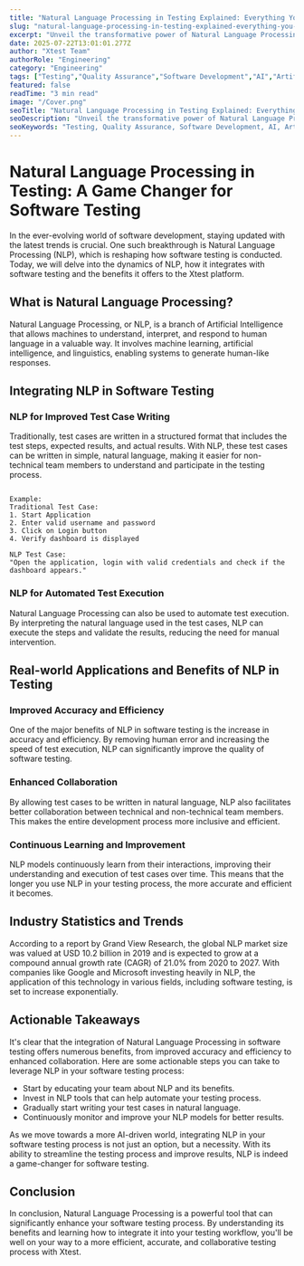 ```yaml
---
title: "Natural Language Processing in Testing Explained: Everything You Need to Know"
slug: "natural-language-processing-in-testing-explained-everything-you-need-to-know"
excerpt: "Unveil the transformative power of Natural Language Processing (NLP) in revolutionizing the testing landscape. Dive into our detailed blog post to understand how NLP can significantly elevate your testing processes, improve accuracy, and unlock unparalleled efficiencies in software development cycles."
date: 2025-07-22T13:01:01.277Z
author: "Xtest Team"
authorRole: "Engineering"
category: "Engineering"
tags: ["Testing","Quality Assurance","Software Development","AI","Artificial Intelligence"]
featured: false
readTime: "3 min read"
image: "/Cover.png"
seoTitle: "Natural Language Processing in Testing Explained: Everything You Need to Know"
seoDescription: "Unveil the transformative power of Natural Language Processing (NLP) in revolutionizing the testing landscape. Dive into our detailed blog post to understand how NLP can significantly elevate your testing processes, improve accuracy, and unlock unparalleled efficiencies in software development cycles."
seoKeywords: "Testing, Quality Assurance, Software Development, AI, Artificial Intelligence"
---
```


# Natural Language Processing in Testing: A Game Changer for Software Testing

In the ever-evolving world of software development, staying updated with the latest trends is crucial. One such breakthrough is Natural Language Processing (NLP), which is reshaping how software testing is conducted. Today, we will delve into the dynamics of NLP, how it integrates with software testing and the benefits it offers to the Xtest platform.

## What is Natural Language Processing?

Natural Language Processing, or NLP, is a branch of Artificial Intelligence that allows machines to understand, interpret, and respond to human language in a valuable way. It involves machine learning, artificial intelligence, and linguistics, enabling systems to generate human-like responses.

## Integrating NLP in Software Testing

### NLP for Improved Test Case Writing

Traditionally, test cases are written in a structured format that includes the test steps, expected results, and actual results. With NLP, these test cases can be written in simple, natural language, making it easier for non-technical team members to understand and participate in the testing process.

```

Example:
Traditional Test Case:
1. Start Application
2. Enter valid username and password
3. Click on Login button
4. Verify dashboard is displayed

NLP Test Case:
"Open the application, login with valid credentials and check if the dashboard appears."
```

### NLP for Automated Test Execution

Natural Language Processing can also be used to automate test execution. By interpreting the natural language used in the test cases, NLP can execute the steps and validate the results, reducing the need for manual intervention.

## Real-world Applications and Benefits of NLP in Testing

### Improved Accuracy and Efficiency

One of the major benefits of NLP in software testing is the increase in accuracy and efficiency. By removing human error and increasing the speed of test execution, NLP can significantly improve the quality of software testing.

### Enhanced Collaboration

By allowing test cases to be written in natural language, NLP also facilitates better collaboration between technical and non-technical team members. This makes the entire development process more inclusive and efficient.

### Continuous Learning and Improvement

NLP models continuously learn from their interactions, improving their understanding and execution of test cases over time. This means that the longer you use NLP in your testing process, the more accurate and efficient it becomes.

## Industry Statistics and Trends

According to a report by Grand View Research, the global NLP market size was valued at USD 10.2 billion in 2019 and is expected to grow at a compound annual growth rate (CAGR) of 21.0% from 2020 to 2027. With companies like Google and Microsoft investing heavily in NLP, the application of this technology in various fields, including software testing, is set to increase exponentially.

## Actionable Takeaways

It's clear that the integration of Natural Language Processing in software testing offers numerous benefits, from improved accuracy and efficiency to enhanced collaboration. Here are some actionable steps you can take to leverage NLP in your software testing process:

*   Start by educating your team about NLP and its benefits.
*   Invest in NLP tools that can help automate your testing process.
*   Gradually start writing your test cases in natural language.
*   Continuously monitor and improve your NLP models for better results.

As we move towards a more AI-driven world, integrating NLP in your software testing process is not just an option, but a necessity. With its ability to streamline the testing process and improve results, NLP is indeed a game-changer for software testing.

## Conclusion

In conclusion, Natural Language Processing is a powerful tool that can significantly enhance your software testing process. By understanding its benefits and learning how to integrate it into your testing workflow, you'll be well on your way to a more efficient, accurate, and collaborative testing process with Xtest.